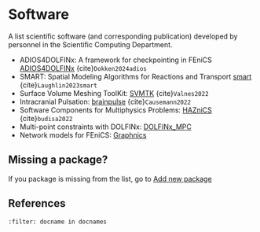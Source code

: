 # Software

A list scientific software (and corresponding publication) developed by personnel in the Scientific Computing Department.

- ADIOS4DOLFINx: A framework for checkpointing in FEniCS [ADIOS4DOLFINx](https://github.com/jorgensd/adios4dolfinx/) {cite}`Dokken2024adios`
- SMART: Spatial Modeling Algorithms for Reactions and Transport [smart](https://github.com/RangamaniLabUCSD/smart) {cite}`Laughlin2023smart`
- Surface Volume Meshing ToolKit: [SVMTK](https://github.com/SVMTK/SVMTK) {cite}`Valnes2022`
- Intracranial Pulsation: [brainpulse](https://github.com/MariusCausemann/intracranialPulsation) {cite}`Causemann2022`
- Software Components for Multiphysics Problems: [HAZniCS](https://github.com/HAZmathTeam/hazmath) {cite}`budisa2022`
- Multi-point constraints with DOLFINx: [DOLFINx_MPC](https://github.com/jorgensd/dolfinx_mpc)
- Network models for FEniCS: [Graphnics](https://github.com/IngeborgGjerde/graphnics)

## Missing a package?

If you package is missing from the list, go to [Add new package](https://github.com/scientificcomputing/scientificcomputing.github.io/issues/new?assignees=&labels=new-package&template=package.yml&title=%5BAdd+package%5D%3A+)

## References

```{bibliography}
:filter: docname in docnames
```
